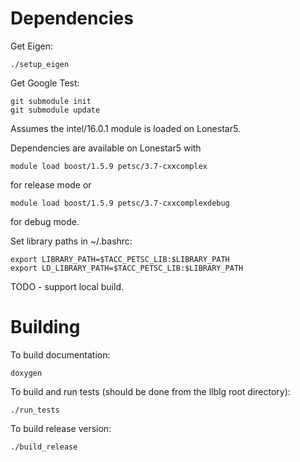 # Dependencies

Get Eigen:

    ./setup_eigen

Get Google Test:

    git submodule init
    git submodule update

Assumes the intel/16.0.1 module is loaded on Lonestar5.

Dependencies are available on Lonestar5 with

    module load boost/1.5.9 petsc/3.7-cxxcomplex

for release mode or

    module load boost/1.5.9 petsc/3.7-cxxcomplexdebug

for debug mode.

Set library paths in ~/.bashrc:

    export LIBRARY_PATH=$TACC_PETSC_LIB:$LIBRARY_PATH
    export LD_LIBRARY_PATH=$TACC_PETSC_LIB:$LIBRARY_PATH

TODO - support local build.

# Building

To build documentation:

    doxygen

To build and run tests (should be done from the llblg root directory):

    ./run_tests

To build release version:

    ./build_release
